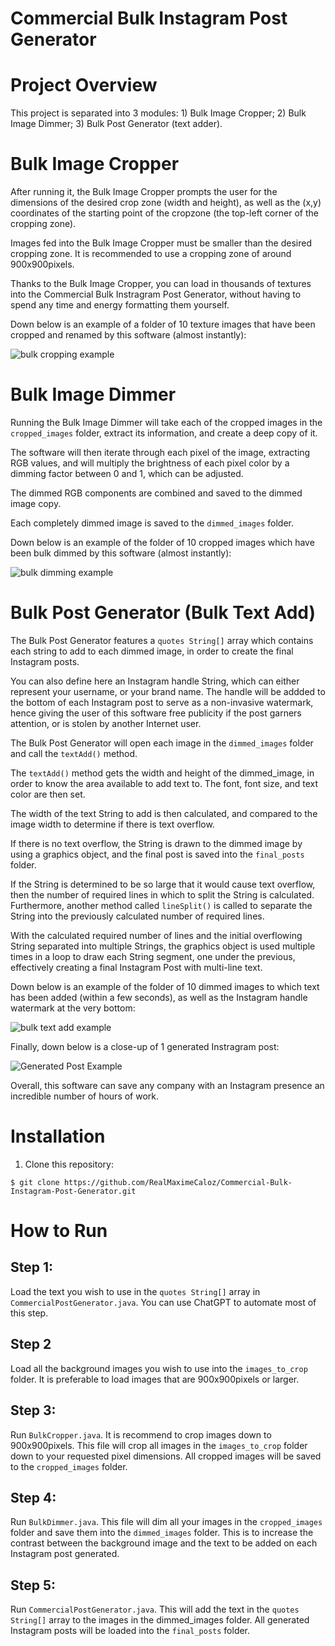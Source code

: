 # Commercial Bulk Instagram Post Generator
# Project Overview
This project is separated into 3 modules: 1) Bulk Image Cropper; 2) Bulk Image Dimmer; 3) Bulk Post Generator (text adder).

# Bulk Image Cropper
After running it, the Bulk Image Cropper prompts the user for the dimensions of the desired crop zone (width and height), as well as the (x,y) coordinates of the starting point of the cropzone (the top-left corner of the cropping zone).

Images fed into the Bulk Image Cropper must be smaller than the desired cropping zone. It is recommended to use a cropping zone of around 900x900pixels.

Thanks to the Bulk Image Cropper, you can load in thousands of textures into the Commercial Bulk Instragram Post Generator, without having to spend any time and energy formatting them yourself.

Down below is an example of a folder of 10 texture images that have been cropped and renamed by this software (almost instantly):

![bulk cropping example](https://github.com/RealMaximeCaloz/Portfolio/blob/659ff8ed04789975d6ebd01467d5a3e4f0e59800/BULK_CROP_EXAMPLE.png)


# Bulk Image Dimmer
Running the Bulk Image Dimmer will take each of the cropped images in the `cropped_images` folder,  extract its information, and create a deep copy of it.

The software will then iterate through each pixel of the image, extracting RGB values, and will multiply the brightness of each pixel color by a dimming factor between 0 and 1, which can be adjusted.

The dimmed RGB components are combined and saved to the dimmed image copy.

Each completely dimmed image is saved to the `dimmed_images` folder.

Down below is an example of the folder of 10 cropped images which have been bulk dimmed by this software (almost instantly):

![bulk dimming example](https://github.com/RealMaximeCaloz/Portfolio/blob/main/BULK_DIM_EXAMPLE.png)

# Bulk Post Generator (Bulk Text Add)
The Bulk Post Generator features a `quotes String[]` array which contains each string to add to each dimmed image, in order to create the final Instagram posts.

You can also define here an Instagram handle String, which can either represent your username, or your brand name. The handle will be addded to the bottom of each Instagram post to serve as a non-invasive watermark, hence giving the user of this software free publicity if the post garners attention, or is stolen by another Internet user.

The Bulk Post Generator will open each image in the `dimmed_images` folder and call the `textAdd()` method.

The `textAdd()` method gets the width and height of the dimmed_image, in order to know the area available to add text to.
The font, font size, and text color are then set.

The width of the text String to add is then calculated, and compared to the image width to determine if there is text overflow.

If there is no text overflow, the String is drawn to the dimmed image by using a graphics object, and the final post is saved into the `final_posts` folder.

If the String is determined to be so large that it would cause text overflow, then the number of required lines in which to split the String is calculated.
Furthermore, another method called `lineSplit()` is called to separate the String into the previously calculated number of required lines.

With the calculated required number of lines and the initial overflowing String separated into multiple Strings, the graphics object is used multiple times in a loop to draw each String segment, one under the previous, effectively creating a final Instagram Post with multi-line text.

Down below is an example of the folder of 10 dimmed images to which text has been added (within a few seconds), as well as the Instagram handle watermark at the very bottom:

![bulk text add example](https://github.com/RealMaximeCaloz/Portfolio/blob/main/BULK_TEXT_ADD_EXAMPLE.png)

Finally, down below is a close-up of 1 generated Instragram post:

![Generated Post Example](https://github.com/RealMaximeCaloz/Portfolio/blob/659ff8ed04789975d6ebd01467d5a3e4f0e59800/GeneratedInstagramPostExample.jpg)

Overall, this software can save any company with an Instagram presence an incredible number of hours of work.

# Installation
1. Clone this repository:
```
$ git clone https://github.com/RealMaximeCaloz/Commercial-Bulk-Instagram-Post-Generator.git
```

# How to Run
## Step 1:
Load the text you wish to use in the `quotes String[]` array in `CommercialPostGenerator.java`. You can use ChatGPT to automate most of this step.
## Step 2
Load all the background images you wish to use into the `images_to_crop` folder. It is preferable to load images that are 900x900pixels or larger.
## Step 3:
Run `BulkCropper.java`. It is recommend to crop images down to 900x900pixels. This file will crop all images in the `images_to_crop` folder down to your requested pixel dimensions. All cropped images will be saved to the `cropped_images` folder.
## Step 4:
Run `BulkDimmer.java`. This file will dim all your images in the `cropped_images` folder and save them into the `dimmed_images` folder. This is to increase the contrast between the background image and the text to be added on each Instagram post generated.
## Step 5:
Run `CommercialPostGenerator.java`. This will add the text in the `quotes String[]` array to the images in the dimmed_images folder. All generated Instagram posts will be loaded into the `final_posts` folder.
